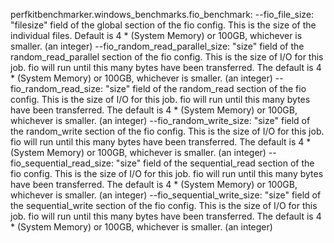 
perfkitbenchmarker.windows_benchmarks.fio_benchmark:
  --fio_file_size: "filesize" field of the global section of the fio config.
    This is the size of the individual files. Default is 4 * (System Memory) or
    100GB, whichever is smaller.
    (an integer)
  --fio_random_read_parallel_size: "size" field of the random_read_parallel
    section of the fio config. This is the size of I/O for this job. fio will
    run until this many bytes have been transferred. The default is 4 * (System
    Memory) or 100GB, whichever is smaller.
    (an integer)
  --fio_random_read_size: "size" field of the random_read section of the fio
    config. This is the size of I/O for this job. fio will run until this many
    bytes have been transferred. The default is 4 * (System Memory) or 100GB,
    whichever is smaller.
    (an integer)
  --fio_random_write_size: "size" field of the random_write section of the fio
    config. This is the size of I/O for this job. fio will run until this many
    bytes have been transferred. The default is 4 * (System Memory) or 100GB,
    whichever is smaller.
    (an integer)
  --fio_sequential_read_size: "size" field of the sequential_read section of the
    fio config. This is the size of I/O for this job. fio will run until this
    many bytes have been transferred. The default is 4 * (System Memory) or
    100GB, whichever is smaller.
    (an integer)
  --fio_sequential_write_size: "size" field of the sequential_write section of
    the fio config. This is the size of I/O for this job. fio will run until
    this many bytes have been transferred. The default is 4 * (System Memory) or
    100GB, whichever is smaller.
    (an integer)
